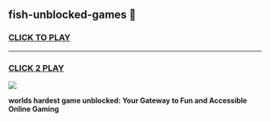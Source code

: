 
## fish-unblocked-games 👋
<h3>
<a href="https://premium.freeplayer.one?title=fish-unblocked-games&ref=14F">CLICK TO PLAY</a></h3>
<hr>

<h3>
<a href="https://premium.freeplayer.one?title=fish-unblocked-games&ref=14F">CLICK 2 PLAY</a>
  
</h3>

<a href="https://premium.freeplayer.one?title=fish-unblocked-games&ref=12F/"><img src="https://clearcache.store/games.png"></a>


**worlds hardest game unblocked: Your Gateway to Fun and Accessible Online Gaming**
